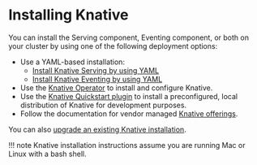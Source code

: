 # Installing Knative

You can install the Serving component, Eventing component, or both on your cluster by using one of the following deployment options:

- Use a YAML-based installation:
    - [Install Knative Serving by using YAML](yaml-install/serving/install-serving-with-yaml.md)
    - [Install Knative Eventing by using YAML](yaml-install/eventing/install-eventing-with-yaml.md)
- Use the [Knative Operator](operator/knative-with-operators.md) to install and
configure Knative.
- Use the [Knative Quickstart plugin](quickstart-install.md) to install a preconfigured, local distribution of Knative for development purposes.
- Follow the documentation for vendor managed [Knative offerings](knative-offerings.md).

You can also [upgrade an existing Knative installation](upgrade/README.md).

!!! note
    Knative installation instructions assume you are running Mac or Linux with a bash shell.
<!-- TODO: Link to provisioning guide for advanced installation -->
